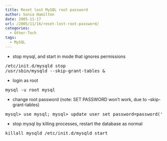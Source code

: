 ```yaml
---
title: Reset lost MySQL root password
author: Sonia Hamilton
date: 2005-11-17
url: /2005/11/16/reset-lost-root-password/
categories:
  - Other-Tech
tags:
  - MySQL
---
```

  * stop mysql, and start in mode that ignores permissions

<pre>/etc/init.d/mysqld stop
/usr/sbin/mysqld --skip-grant-tables &</pre>

  * login as root

<pre>mysql -u root mysql</pre>

  * change root password (note: SET PASSWORD won&#8217;t work, due to &#8211;skip-grant-tables)

<pre>mysql&gt; use mysql; mysql&gt; update user set password=password('secret') where user='root';mysql&gt; q</pre>

  * stop mysql by killing processes, restart the database as normal

<pre>killall mysqld /etc/init.d/mysqld start</pre>
